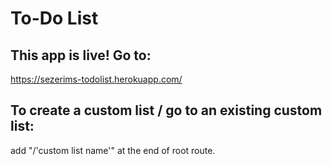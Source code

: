 # To-Do List
## This app is live! Go to:
https://sezerims-todolist.herokuapp.com/
## To create a custom list / go to an existing custom list:
add "/'custom list name'" at the end of root route.